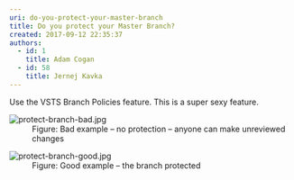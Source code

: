 ```yaml
---
uri: do-you-protect-your-master-branch
title: Do you protect your Master Branch?
created: 2017-09-12 22:35:37
authors:
  - id: 1
    title: Adam Cogan
  - id: 58
    title: Jernej Kavka
---
```





<span class='intro'> Use the VSTS Branch Policies feature. This is a super sexy feature.<br> </span>

<dl class="badImage"><dt><img src="/PublishingImages/protect-branch-bad.jpg" alt="protect-branch-bad.jpg" /></dt><dd>Figure&#58; Bad example – no protection – anyone can make unreviewed changes</dd></dl><dl class="goodImage"><dt><img src="/PublishingImages/protect-branch-good.jpg" alt="protect-branch-good.jpg" /></dt><dd>Figure&#58; Good example – the branch protected</dd></dl> ​<br>


